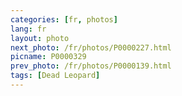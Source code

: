 ```yaml
---
categories: [fr, photos]
lang: fr
layout: photo
next_photo: /fr/photos/P0000227.html
picname: P0000329
prev_photo: /fr/photos/P0000139.html
tags: [Dead Leopard]
---
```

